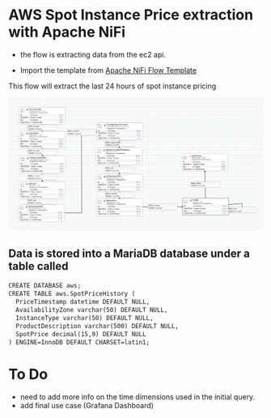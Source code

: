 # AWS Spot Instance Price extraction with Apache NiFi 

- the flow is extracting data from the ec2 api.

- Import the template from [Apache NiFi Flow Template](https://github.com/AODBA/AO-NiFi-Resources/AWS-Spot-Instance-Prices-Extraction/AWS-Spot-Price.xml)

This flow will extract the last 24 hours of spot instance pricing

![Apache NiFi Flow diagram](https://github.com/AODBA/AO-NiFi-Resources/blob/master/AWS-Spot-Instance-Prices-Extraction/imgs/AWS-spot-price-01.PNG)


## Data is stored into a MariaDB database under a table called
```
CREATE DATABASE aws;
CREATE TABLE aws.SpotPriceHistory (
  PriceTimestamp datetime DEFAULT NULL,
  AvailabilityZone varchar(50) DEFAULT NULL,
  InstanceType varchar(50) DEFAULT NULL,
  ProductDescription varchar(500) DEFAULT NULL,
  SpotPrice decimal(15,9) DEFAULT NULL
) ENGINE=InnoDB DEFAULT CHARSET=latin1;
```


# To Do
- need to add more info on the time dimensions used in the initial query.
- add final use case (Grafana Dashboard)
